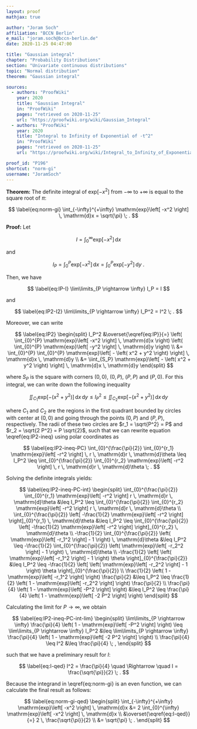 ```yaml
---
layout: proof
mathjax: true

author: "Joram Soch"
affiliation: "BCCN Berlin"
e_mail: "joram.soch@bccn-berlin.de"
date: 2020-11-25 04:47:00

title: "Gaussian integral"
chapter: "Probability Distributions"
section: "Univariate continuous distributions"
topic: "Normal distribution"
theorem: "Gaussian integral"

sources:
  - authors: "ProofWiki"
    year: 2020
    title: "Gaussian Integral"
    in: "ProofWiki"
    pages: "retrieved on 2020-11-25"
    url: "https://proofwiki.org/wiki/Gaussian_Integral"
  - authors: "ProofWiki"
    year: 2020
    title: "Integral to Infinity of Exponential of -t^2"
    in: "ProofWiki"
    pages: "retrieved on 2020-11-25"
    url: "https://proofwiki.org/wiki/Integral_to_Infinity_of_Exponential_of_-t%5E2"

proof_id: "P196"
shortcut: "norm-gi"
username: "JoramSoch"
---
```



**Theorem:** The definite integral of $\mathrm{exp}\left[ -x^2 \right]$ from $-\infty$ to $+\infty$ is equal to the square root of $\pi$:

$$ \label{eq:norm-gi}
\int_{-\infty}^{+\infty} \mathrm{exp}\left[ -x^2 \right] \, \mathrm{d}x = \sqrt{\pi} \; .
$$


**Proof:** Let

$$ \label{eq:I}
I = \int_{0}^{\infty} \mathrm{exp}\left[ -x^2 \right] \, \mathrm{d}x
$$

and 

$$ \label{eq:IP}
I_P = \int_{0}^{P} \mathrm{exp}\left[ -x^2 \right] \, \mathrm{d}x = \int_{0}^{P} \mathrm{exp}\left[ -y^2 \right] \, \mathrm{d}y \; .
$$

Then, we have

$$ \label{eq:IP-I}
\lim\limits_{P \rightarrow \infty} I_P = I
$$

and

$$ \label{eq:IP2-I2}
\lim\limits_{P \rightarrow \infty} I_P^2 = I^2 \; .
$$

Moreover, we can write

$$ \label{eq:IP2}
\begin{split}
I_P^2 &\overset{\eqref{eq:IP}}{=} \left( \int_{0}^{P} \mathrm{exp}\left[ -x^2 \right] \, \mathrm{d}x \right) \left( \int_{0}^{P} \mathrm{exp}\left[ -y^2 \right] \, \mathrm{d}y \right) \\
&= \int_{0}^{P} \int_{0}^{P} \mathrm{exp}\left[ - \left( x^2 + y^2 \right) \right] \, \mathrm{d}x \, \mathrm{d}y \\
&= \iint_{S_P} \mathrm{exp}\left[ - \left( x^2 + y^2 \right) \right] \, \mathrm{d}x \, \mathrm{d}y
\end{split}
$$

where $S_P$ is the square with corners $(0,0)$, $(0,P)$, $(P,P)$ and $(P,0)$. For this integral, we can write down the following inequality

$$ \label{eq:IP2-ineq}
\iint_{C_1} \mathrm{exp}\left[ - \left( x^2 + y^2 \right) \right] \, \mathrm{d}x \, \mathrm{d}y \leq I_P^2 \leq \iint_{C_2} \mathrm{exp}\left[ - \left( x^2 + y^2 \right) \right] \, \mathrm{d}x \, \mathrm{d}y
$$

where $C_1$ and $C_2$ are the regions in the first quadrant bounded by circles with center at $(0,0)$ and going through the points $(0,P)$ and $(P,P)$, respectively. The radii of these two circles are $r_1 = \sqrt{P^2} = P$ and $r_2 = \sqrt{2 P^2} = P \sqrt{2}$, such that we can rewrite equation \eqref{eq:IP2-ineq} using polar coordinates as

$$ \label{eq:IP2-ineq-PC}
\int_{0}^{\frac{\pi}{2}} \int_{0}^{r_1} \mathrm{exp}\left[ -r^2 \right] \, r \, \mathrm{d}r \, \mathrm{d}\theta \leq I_P^2 \leq \int_{0}^{\frac{\pi}{2}} \int_{0}^{r_2} \mathrm{exp}\left[ -r^2 \right] \, r \, \mathrm{d}r \, \mathrm{d}\theta \; .
$$

Solving the definite integrals yields:

$$ \label{eq:IP2-ineq-PC-int}
\begin{split}
\int_{0}^{\frac{\pi}{2}} \int_{0}^{r_1} \mathrm{exp}\left[ -r^2 \right] r \, \mathrm{d}r \, \mathrm{d}\theta &\leq I_P^2 \leq \int_{0}^{\frac{\pi}{2}} \int_{0}^{r_2} \mathrm{exp}\left[ -r^2 \right] r \, \mathrm{d}r \, \mathrm{d}\theta \\
\int_{0}^{\frac{\pi}{2}} \left[ -\frac{1}{2} \mathrm{exp}\left[ -r^2 \right] \right]_{0}^{r_1} \, \mathrm{d}\theta &\leq I_P^2 \leq \int_{0}^{\frac{\pi}{2}} \left[ -\frac{1}{2} \mathrm{exp}\left[ -r^2 \right] \right]_{0}^{r_2} \, \mathrm{d}\theta \\
-\frac{1}{2} \int_{0}^{\frac{\pi}{2}} \left( \mathrm{exp}\left[ -r_1^2 \right] - 1 \right) \, \mathrm{d}\theta &\leq I_P^2 \leq -\frac{1}{2} \int_{0}^{\frac{\pi}{2}} \left( \mathrm{exp}\left[ -r_2^2 \right] - 1 \right) \, \mathrm{d}\theta \\
-\frac{1}{2} \left[ \left( \mathrm{exp}\left[ -r_1^2 \right] - 1 \right) \theta \right]_{0}^{\frac{\pi}{2}} &\leq I_P^2 \leq -\frac{1}{2} \left[ \left( \mathrm{exp}\left[ -r_2^2 \right] - 1 \right) \theta \right]_{0}^{\frac{\pi}{2}} \\
\frac{1}{2} \left( 1 - \mathrm{exp}\left[ -r_1^2 \right] \right) \frac{\pi}{2} &\leq I_P^2 \leq \frac{1}{2} \left( 1 - \mathrm{exp}\left[ -r_2^2 \right] \right) \frac{\pi}{2} \\
\frac{\pi}{4} \left( 1 - \mathrm{exp}\left[ -P^2 \right] \right) &\leq I_P^2 \leq \frac{\pi}{4} \left( 1 - \mathrm{exp}\left[ -2 P^2 \right] \right)
\end{split}
$$

Calculating the limit for $P \rightarrow \infty$, we obtain

$$ \label{eq:IP2-ineq-PC-int-lim}
\begin{split}
\lim\limits_{P \rightarrow \infty} \frac{\pi}{4} \left( 1 - \mathrm{exp}\left[ -P^2 \right] \right) \leq \lim\limits_{P \rightarrow \infty} I_P^2 &\leq \lim\limits_{P \rightarrow \infty} \frac{\pi}{4} \left( 1 - \mathrm{exp}\left[ -2 P^2 \right] \right) \\
\frac{\pi}{4} \leq I^2 &\leq \frac{\pi}{4} \; ,
\end{split}
$$

such that we have a preliminary result for $I$:

$$ \label{eq:I-qed}
I^2 = \frac{\pi}{4} \quad \Rightarrow \quad I = \frac{\sqrt{\pi}}{2} \; .
$$

Because the integrand in \eqref{eq:norm-gi} is an even function, we can calculate the final result as follows:

$$ \label{eq:norm-gi-qed}
\begin{split}
\int_{-\infty}^{+\infty} \mathrm{exp}\left[ -x^2 \right] \, \mathrm{d}x &= 2 \int_{0}^{\infty} \mathrm{exp}\left[ -x^2 \right] \, \mathrm{d}x \\
&\overset{\eqref{eq:I-qed}}{=} 2 \, \frac{\sqrt{\pi}}{2} \\
&= \sqrt{\pi} \; . 
\end{split}
$$